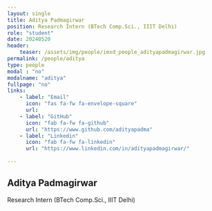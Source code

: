 ```yaml
---
layout: single
title: Aditya Padmagirwar
position: Research Intern (BTech Comp.Sci., IIIT Delhi)
role: "student"
date: 20240520
header:
    teaser: /assets/img/people/imxd_people_adityapadmagirwar.jpg
permalink: /people/aditya
type: people
modal : "no"
modalname: "aditya"
fullpage: "no"
links:
    - label: "Email"
      icon: "fas fa-fw fa-envelope-square"
      url: 
    - label: "GitHub"
      icon: "fab fa-fw fa-github"
      url: "https://www.github.com/adityapadma"
    - label: "Linkedin"
      icon: "fab fa-fw fa-linkedin"
      url: "https://www.linkedin.com/in/adityapadmagirwar/"
      
---
```


## Aditya Padmagirwar
Research Intern (BTech Comp.Sci., IIIT Delhi)
